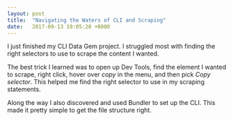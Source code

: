 ```yaml
---
layout: post
title:  "Navigating the Waters of CLI and Scraping"
date:   2017-09-13 19:05:20 +0000
---
```



I just finished my CLI Data Gem project. I struggled most with finding the right selectors to use to scrape the content I wanted. 

The best trick I learned was to open up Dev Tools, find the element I wanted to scrape, right click, hover over *copy* in the menu, and then pick *Copy selector*.  This helped me find the right selector to use in my scraping statements.

Along the way I also discovered and used Bundler to set up the CLI. This made it pretty simple to get the file structure right.


